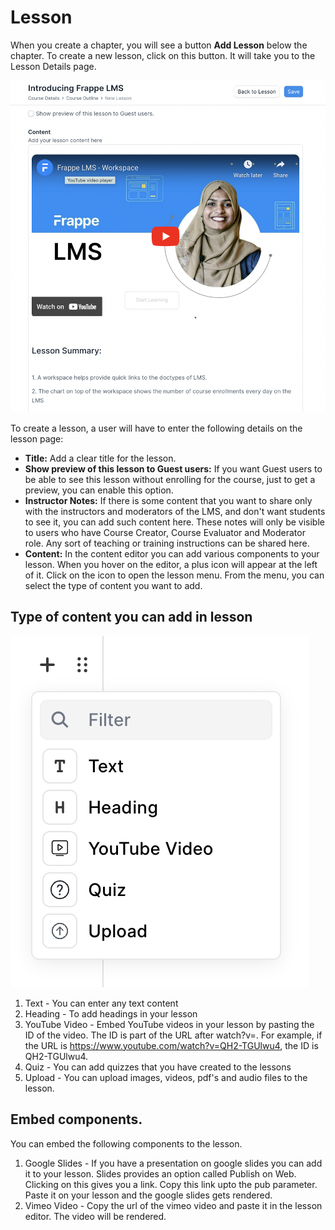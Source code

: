 # Lesson

When you create a chapter, you will see a button **Add Lesson** below the chapter. To create a new lesson, click on this button. It will take you to the Lesson Details page.

![Lesson](../images/lesson.png)

To create a lesson, a user will have to enter the following details on the lesson page:

 - **Title:** Add a clear title for the lesson.
 - **Show preview of this lesson to Guest users:** If you want Guest users to be able to see this lesson without enrolling for the course, just to get a preview, you can enable this option.
 - **Instructor Notes:** If there is some content that you want to share only with the instructors and moderators of the LMS, and don't want students to see it, you can add such content here. These notes will only be visible to users who have Course Creator, Course Evaluator and Moderator role. Any sort of teaching or training instructions can be shared here.
 - **Content:** In the content editor you can add various components to your lesson. When you hover on the editor, a plus icon will appear at the left of it. Click on the icon to open the lesson menu. From the menu, you can select the type of content you want to add.

## Type of content you can add in lesson
![lesson-menu](../images/lesson-menu.png)
1. Text - You can enter any text content
2. Heading - To add headings in your lesson
3. YouTube Video - Embed YouTube videos in your lesson by pasting the ID of the video. The ID is part of the URL after watch?v=. For example, if the URL is https://www.youtube.com/watch?v=QH2-TGUlwu4, the ID is QH2-TGUlwu4.
4. Quiz - You can add quizzes that you have created to the lessons
5. Upload - You can upload images, videos, pdf's and audio files to the lesson.

## Embed components.
You can embed the following components to the lesson.

1. Google Slides - If you have a presentation on google slides you can add it to your lesson. Slides provides an option called Publish on Web. Clicking on this gives you a link. Copy this link upto the pub parameter. Paste it on your lesson and the google slides gets rendered.
2. Vimeo Video - Copy the url of the vimeo video and paste it in the lesson editor. The video will be rendered.



